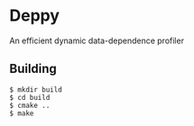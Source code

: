 # Deppy
An efficient dynamic data-dependence profiler

## Building
```shell
$ mkdir build
$ cd build
$ cmake ..
$ make
```
